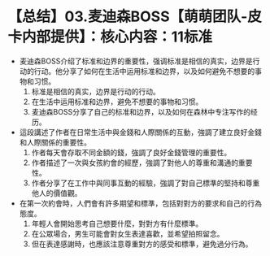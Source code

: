 # 【总结】03.麦迪森BOSS【萌萌团队-皮卡内部提供】：核心内容：11标准

-   麦迪森BOSS介绍了标准和边界的重要性，强调标准是相信的真实，边界是行动的行动。他分享了如何在生活中运用标准和边界，以及如何避免不想要的事物和习惯。
    1.  标准是相信的真实，边界是行动的行动。
    2.  在生活中运用标准和边界，避免不想要的事物和习惯。
    3.  麦迪森BOSS分享了自己的标准和边界，以及如何在森林中专注写作的经历。
-   這段講述了作者在日常生活中與金錢和人際關係的互動，強調了建立良好金錢和人際關係的重要性。
    1.  作者每天會存取不同金額的錢，強調了良好金錢管理的重要性。
    2.  作者描述了一次與女孩約會的經歷，強調了對他人的尊重和溝通的重要性。
    3.  作者分享了在工作中與同事互動的經驗，強調了對自己標準的堅持和尊重他人的價值觀。
-   在第一次約會時，人們會有許多期望和標準，包括對對方的要求和自己的行為態度。
    1.  年輕人會開始思考自己想要什麼，對對方有什麼標準。
    2.  在公眾場合，男生可能會對女生表達喜歡，並希望拍照留念。
    3.  但在表達感謝時，也應該注意尊重對方的感受和標準，避免過分行為。